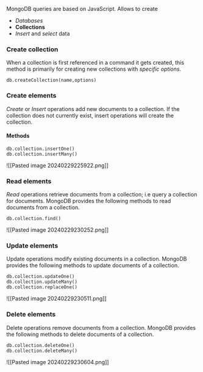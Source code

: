 MongoDB queries are based on JavaScript.
Allows to create
- *Databases*
- **Collections**
- *Insert* and *select* data

### Create collection
When a collection is first referenced in a command it gets created, this method is primarily for creating new collections with *specific options*.
```MQL
db.createCollection(name,options)
```

### Create elements
*Create* or *Insert* operations add new documents to a collection. If the collection does not currently exist, insert operations will create the collection.
#### Methods
```MQL
db.collection.insertOne()
db.collection.insertMany()
```
![[Pasted image 20240229225922.png]]

### Read elements
*Read* operations retrieve documents from a collection; i.e query a collection for documents.
MongoDB provides the following methods to read documents from a collection.
```MQL
db.collection.find()
```
![[Pasted image 20240229230252.png]]

### Update elements
Update operations modify existing documents in a collection. MongoDB provides the following methods to update documents of a collection.

```MQL
db.collection.updateOne()  
db.collection.updateMany()  
db.collection.replaceOne()
```
![[Pasted image 20240229230511.png]]

### Delete elements
Delete operations remove documents from a collection. MongoDB provides the following methods to delete documents of a collection.
```MQL
db.collection.deleteOne()  
db.collection.deleteMany()
```
![[Pasted image 20240229230604.png]]
